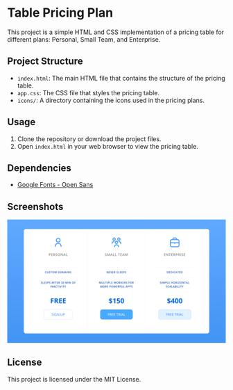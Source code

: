 # Table Pricing Plan

This project is a simple HTML and CSS implementation of a pricing table for different plans: Personal, Small Team, and Enterprise.

## Project Structure

- `index.html`: The main HTML file that contains the structure of the pricing table.
- `app.css`: The CSS file that styles the pricing table.
- `icons/`: A directory containing the icons used in the pricing plans.

## Usage

1. Clone the repository or download the project files.
2. Open `index.html` in your web browser to view the pricing table.

## Dependencies

- [Google Fonts - Open Sans](https://fonts.googleapis.com/css?family=Open+Sans:400,600,700)

## Screenshots

![Screenshot](images/screenshot.png)

## License

This project is licensed under the MIT License.
